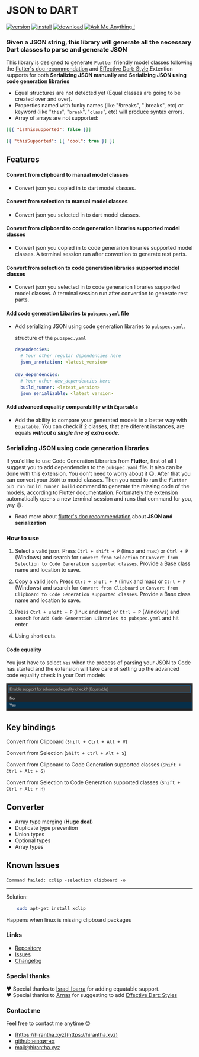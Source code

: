 # JSON to DART

[![version](https://vsmarketplacebadge.apphb.com/version/hirantha.json-to-dart.svg)](https://marketplace.visualstudio.com/items?itemName=hirantha.json-to-dart)
[![install](https://vsmarketplacebadge.apphb.com/installs/hirantha.json-to-dart.svg)](https://marketplace.visualstudio.com/items?itemName=hirantha.json-to-dart)
[![download](https://vsmarketplacebadge.apphb.com/downloads/hirantha.json-to-dart.svg)](https://marketplace.visualstudio.com/items?itemName=hirantha.json-to-dart)
[![Ask Me Anything !](https://img.shields.io/badge/Ask%20me-anything-1abc9c.svg)](https://www.hirantha.xyz)

### Given a JSON string, this library will generate all the necessary Dart classes to parse and generate JSON

This library is designed to generate `Flutter` friendly model classes following the [flutter's doc recommendation](https://flutter.io/json/#serializing-json-manually-using-dartconvert) and [Effective Dart: Style](https://dart.dev/guides/language/effective-dart/style).Extention supports for both **Serializing JSON manually** and **Serializing JSON using code generation libraries**

- Equal structures are not detected yet (Equal classes are going to be created over and over).
- Properties named with funky names (like "!breaks", "|breaks", etc) or keyword (like "`this`", "`break`", "`class`", etc) will produce syntax errors.
- Array of arrays are not supported:

```json
[[{ "isThisSupported": false }]]
```

```json
[{ "thisSupported": [{ "cool": true }] }]
```

## Features

#### Convert from clipboard to manual model classes

- Convert json you copied in to dart model classes.

#### Convert from selection to manual model classes

- Convert json you selected in to dart model classes.

#### Convert from clipboard to code generation libraries supported model classes

- Convert json you copied in to code generarion libraries supported model classes. A terminal session run after convertion to generate rest parts.

#### Convert from selection to code generation libraries supported model classes

- Convert json you selected in to code generarion libraries supported model classes. A terminal session run after convertion to generate rest parts.

#### Add code generation Libaries to `pubspec.yaml` file

- Add serializing JSON using code generation libraries to `pubspec.yaml`.

  structure of the `pubspec.yaml`

  ```yaml
  dependencies:
    # Your other regular dependencies here
    json_annotation: <latest_version>

  dev_dependencies:
    # Your other dev_dependencies here
    build_runner: <latest_version>
    json_serializable: <latest_version>
  ```

#### Add advanced equality comparability with `Equatable`

- Add the ability to compare your generated models in a better way with `Equatable`. You can check if 2 classes, that are diferent instances, are equals **_without a single line of extra code_**.

### Serializing JSON using code generation libraries

If you'd like to use Code Generation Libraries from **Flutter**, first of all I suggest you to add dependencies to the `pubspec.yaml` file. It also can be done with this extension. You don't need to worry about it :wink:.
After that you can convert your `JSON` to model classes.
Then you need to run the `flutter pub run build_runner build` command to generate the missing code of the models, according to Flutter documentation.
Fortunately the extension automatically opens a new terminal session and runs that command for you, yey :smile:.

- Read more about [flutter's doc recommendation](https://flutter.io/json/#serializing-json-manually-using-dartconvert) about **JSON and serialization**

### How to use

1. Select a valid json. Press `Ctrl + shift + P` (linux and mac) or `Ctrl + P` (Windows) and search for `Convert from Selection` or `Convert from Selection to Code Generation supported classes`. Provide a Base class name and location to save.

2. Copy a valid json. Press `Ctrl + shift + P` (linux and mac) or `Ctrl + P` (Windows) and search for `Convert from Clipboard` or `Convert from Clipboard to Code Generation supported classes`. Provide a Base class name and location to save.

3. Press `Ctrl + shift + P` (linux and mac) or `Ctrl + P` (Windows) and search for `Add Code Generation Libraries to pubspec.yaml` and hit enter.

4. Using short cuts.

#### Code equality

You just have to select `Yes` when the process of parsing your JSON to Code has started and the extension will take care of setting up the advanced code equality check in your Dart models

![Equality check menu](<./readme_assets/Captura%20de%20Pantalla%202020-08-12%20a%20la(s)%206.01.10%20p.m..png> "Equality check menu")

## Key bindings

Convert from Clipboard (`Shift + Ctrl + Alt + V`)

Convert from Selection (`Shift + Ctrl + Alt + S`)

Convert from Clipboard to Code Generation supported classes (`Shift + Ctrl + Alt + G`)

Convert from Selection to Code Generation supported classes (`Shift + Ctrl + Alt + H`)

## Converter

- Array type merging (**Huge deal**)
- Duplicate type prevention
- Union types
- Optional types
- Array types

## Known Issues

`Command failed: xclip -selection clipboard -o`

---

Solution:

```bash
    sudo apt-get install xclip
```

Happens when linux is missing clipboard packages

### Links

- [Repository](https://github.com/hiranthar/Json-to-Dart-Model.git)
- [Issues](https://github.com/hiranthar/Json-to-Dart-Model.git/issues)
- [Changelog](https://github.com/hiranthar/Json-to-Dart-Model.git/blob/master/CHANGELOG.md)

### Special thanks

:heart: Special thanks to [Israel Ibarra](https://github.com/ElZombieIsra) for adding equatable support.</br>
:heart: Special thanks to [Arnas](https://github.com/iamarnas) for suggesting to add [Effective Dart: Styles](https://dart.dev/guides/language/effective-dart/style)

### Contact me

Feel free to contact me anytime :blush:

- [https://hirantha.xyz](https://hirantha.xyz)
- [github:нιяαитнα](https://github.com/hiranthar)
- [mail@hirantha.xyz](mailto:mail@hirantha.xyz)